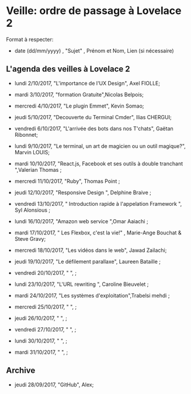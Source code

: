 ﻿# Veille: ordre de passage à Lovelace 2

Format à respecter:   
- date (dd/mm/yyyy) , "Sujet" ,  Prénom et Nom, Lien (si nécessaire)

## L'agenda des veilles à Lovelace 2

- lundi 2/10/2017, "L'importance de l'UX Design", Axel FIOLLE; 

- mardi 3/10/2017, "formation Gratuite",Nicolas Belpois;

- mercredi 4/10/2017, "Le plugin Emmet", Kevin Somao;

- jeudi 5/10/2017, "Decouverte du Terminal Cmder", Ilias CHERGUI;

- vendredi 6/10/2017, "L'arrivée des bots dans nos T'chats", Gaëtan Ribonnet;

- lundi 9/10/2017, "Le terminal, un art de magicien ou un outil magique?", Marvin LOUIS;

- mardi 10/10/2017, "React.js, Facebook et ses outils à double tranchant ",Valerian Thomas ;

- mercredi 11/10/2017, "Ruby", Thomas Point ;

- jeudi 12/10/2017, "Responsive Design ", Delphine Braive ;

- vendredi 13/10/2017, " Introduction rapide à l'appelation Framework  ", Syl Alonsious ;

- lundi 16/10/2017, "Amazon web service ",Omar Aaiachi ;

- mardi 17/10/2017, " Les Flexbox, c'est la vie!" , Marie-Ange Bouchat & Steve Gravy;

- mercredi 18/10/2017, "Les vidéos dans le web", Jawad Zailachi;

- jeudi 19/10/2017, "Le défilement parallaxe", Laureen Bataille ;

- vendredi 20/10/2017, " ", ;

- lundi 23/10/2017, "L'URL rewriting ", Caroline Bieuvelet ;

- mardi 24/10/2017, "Les systèmes d'exploitation",Trabelsi mehdi ;

- mercredi 25/10/2017, " ", ;

- jeudi 26/10/2017, " ", ;

- vendredi 27/10/2017, " ", ;

- lundi 30/10/2017, " ", ;

- mardi 31/10/2017, " ", ;




## Archive
- jeudi 28/09/2017, "GitHub", Alex;
